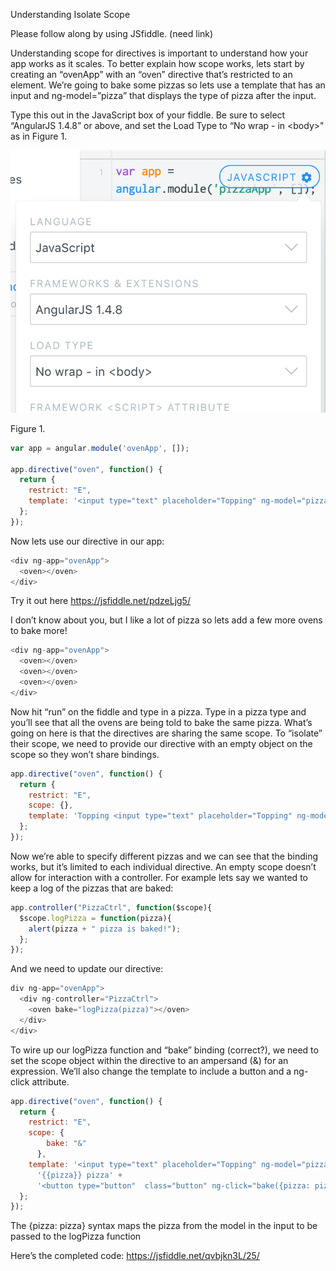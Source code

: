 Understanding Isolate Scope

Please follow along by using JSfiddle. (need link)

Understanding scope for directives is important to understand how your app works as it scales. To better explain how scope works, lets start by creating an “ovenApp” with an “oven” directive that’s restricted to an element. We’re going to bake some pizzas so lets use a template that has an input and ng-model=”pizza” that displays the type of pizza after the input.

Type this out in the JavaScript box of your fiddle. Be sure to select “AngularJS 1.4.8” or above, and set the Load Type to “No wrap - in \<body\>" as in Figure 1.

![Screen Shot 2016-08-18 at 9.23.43 AM.png](resources/8ED4DF1A30A74F7F95198507C3D83C04.png)

Figure 1\.

```js
var app = angular.module('ovenApp', []);

app.directive("oven", function() {
  return {
    restrict: "E",
    template: '<input type="text" placeholder="Topping" ng-model="pizza"> {{pizza}} pizza'
  };
});
```

Now lets use our directive in our app:

```js
<div ng-app="ovenApp">
  <oven></oven>
</div>  
```

Try it out here <https://jsfiddle.net/pdzeLjg5/>

I don’t know about you, but I like a lot of pizza so lets add a few more ovens to bake more!

```js
<div ng-app="ovenApp">
  <oven></oven>
  <oven></oven>
  <oven></oven>
</div>  
```

Now hit “run” on the fiddle and type in a pizza. Type in a pizza type and you’ll see that all the ovens are being told to bake the same pizza. What’s going on here is that the directives are sharing the same scope. To “isolate” their scope, we need to provide our directive with an empty object on the scope so they won’t share bindings.

```js
app.directive("oven", function() {
  return {
    restrict: "E",
    scope: {},
    template: 'Topping <input type="text" placeholder="Topping" ng-model="pizza"> {{pizza}} pizza'
  };
});
```

Now we’re able to specify different pizzas and we can see that the binding works, but it’s limited to each individual directive. An empty scope doesn’t allow for interaction with a controller. For example lets say we wanted to keep a log of the pizzas that are baked:

```js
app.controller("PizzaCtrl", function($scope){
  $scope.logPizza = function(pizza){
    alert(pizza + " pizza is baked!");
  };
});
```

And we need to update our directive:

```js
div ng-app="ovenApp">
  <div ng-controller="PizzaCtrl">
    <oven bake="logPizza(pizza)"></oven>
  </div>
</div>
```

To wire up our logPizza function and “bake” binding (correct?), we need to set the scope object within the directive to an ampersand (&) for an expression. We’ll also change the template to include a button and a ng-click attribute.

```js
app.directive("oven", function() {
  return {
    restrict: "E",
    scope: {
        bake: "&"
      },
    template: '<input type="text" placeholder="Topping" ng-model="pizza">' +
      '{{pizza}} pizza' +
      '<button type="button"  class="button" ng-click="bake({pizza: pizza})">Bake!</div>'
  };
});
```

The {pizza: pizza} syntax maps the pizza from the model in the input to be passed to the logPizza function

Here’s the completed code: <https://jsfiddle.net/qvbjkn3L/25/>













